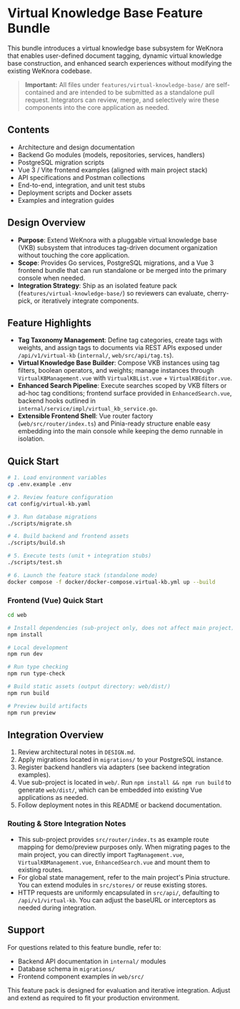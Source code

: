 # Virtual Knowledge Base Feature Bundle

This bundle introduces a virtual knowledge base subsystem for WeKnora that enables user-defined document tagging, dynamic virtual knowledge base construction, and enhanced search experiences without modifying the existing WeKnora codebase.

> **Important:** All files under `features/virtual-knowledge-base/` are self-contained and are intended to be submitted as a standalone pull request. Integrators can review, merge, and selectively wire these components into the core application as needed.

## Contents

- Architecture and design documentation
- Backend Go modules (models, repositories, services, handlers)
- PostgreSQL migration scripts
- Vue 3 / Vite frontend examples (aligned with main project stack)
- API specifications and Postman collections
- End-to-end, integration, and unit test stubs
- Deployment scripts and Docker assets
- Examples and integration guides

## Design Overview

- **Purpose**: Extend WeKnora with a pluggable virtual knowledge base (VKB) subsystem that introduces tag-driven document organization without touching the core application.
- **Scope**: Provides Go services, PostgreSQL migrations, and a Vue 3 frontend bundle that can run standalone or be merged into the primary console when needed.
- **Integration Strategy**: Ship as an isolated feature pack (`features/virtual-knowledge-base/`) so reviewers can evaluate, cherry-pick, or iteratively integrate components.

## Feature Highlights

- **Tag Taxonomy Management**: Define tag categories, create tags with weights, and assign tags to documents via REST APIs exposed under `/api/v1/virtual-kb` (`internal/`, `web/src/api/tag.ts`).
- **Virtual Knowledge Base Builder**: Compose VKB instances using tag filters, boolean operators, and weights; manage instances through `VirtualKBManagement.vue` with `VirtualKBList.vue` + `VirtualKBEditor.vue`.
- **Enhanced Search Pipeline**: Execute searches scoped by VKB filters or ad-hoc tag conditions; frontend surface provided in `EnhancedSearch.vue`, backend hooks outlined in `internal/service/impl/virtual_kb_service.go`.
- **Extensible Frontend Shell**: Vue router factory (`web/src/router/index.ts`) and Pinia-ready structure enable easy embedding into the main console while keeping the demo runnable in isolation.

## Quick Start

```bash
# 1. Load environment variables
cp .env.example .env

# 2. Review feature configuration
cat config/virtual-kb.yaml

# 3. Run database migrations
./scripts/migrate.sh

# 4. Build backend and frontend assets
./scripts/build.sh

# 5. Execute tests (unit + integration stubs)
./scripts/test.sh

# 6. Launch the feature stack (standalone mode)
docker compose -f docker/docker-compose.virtual-kb.yml up --build
```

### Frontend (Vue) Quick Start

```bash
cd web

# Install dependencies (sub-project only, does not affect main project)
npm install

# Local development
npm run dev

# Run type checking
npm run type-check

# Build static assets (output directory: web/dist/)
npm run build

# Preview build artifacts
npm run preview
```

## Integration Overview

1. Review architectural notes in `DESIGN.md`.
2. Apply migrations located in `migrations/` to your PostgreSQL instance.
3. Register backend handlers via adapters (see backend integration examples).
4. Vue sub-project is located in `web/`. Run `npm install && npm run build` to generate `web/dist/`, which can be embedded into existing Vue applications as needed.
5. Follow deployment notes in this README or backend documentation.

### Routing & Store Integration Notes

- This sub-project provides `src/router/index.ts` as example route mapping for demo/preview purposes only. When migrating pages to the main project, you can directly import `TagManagement.vue`, `VirtualKBManagement.vue`, `EnhancedSearch.vue` and mount them to existing routes.
- For global state management, refer to the main project's Pinia structure. You can extend modules in `src/stores/` or reuse existing stores.
- HTTP requests are uniformly encapsulated in `src/api/`, defaulting to `/api/v1/virtual-kb`. You can adjust the baseURL or interceptors as needed during integration.

## Support

For questions related to this feature bundle, refer to:

- Backend API documentation in `internal/` modules
- Database schema in `migrations/`
- Frontend component examples in `web/src/`

This feature pack is designed for evaluation and iterative integration. Adjust and extend as required to fit your production environment.
